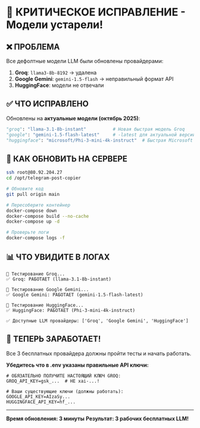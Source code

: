 # 🔴 КРИТИЧЕСКОЕ ИСПРАВЛЕНИЕ - Модели устарели!

## ❌ ПРОБЛЕМА

Все дефолтные модели LLM были обновлены провайдерами:

1. **Groq**: `llama3-8b-8192` → удалена 
2. **Google Gemini**: `gemini-1.5-flash` → неправильный формат API
3. **HuggingFace**: модели не отвечали

## ✅ ЧТО ИСПРАВЛЕНО

Обновлены на **актуальные модели (октябрь 2025)**:

```python
"groq": "llama-3.1-8b-instant"          # Новая быстрая модель Groq
"google": "gemini-1.5-flash-latest"     # -latest для актуальной версии
"huggingface": "microsoft/Phi-3-mini-4k-instruct"  # Быстрая Microsoft модель
```

## 🚀 КАК ОБНОВИТЬ НА СЕРВЕРЕ

```bash
ssh root@80.92.204.27
cd /opt/telegram-post-copier

# Обновите код
git pull origin main

# Пересоберите контейнер
docker-compose down
docker-compose build --no-cache
docker-compose up -d

# Проверьте логи
docker-compose logs -f
```

## 📊 ЧТО УВИДИТЕ В ЛОГАХ

```
🧪 Тестирование Groq...
✅ Groq: РАБОТАЕТ (llama-3.1-8b-instant)

🧪 Тестирование Google Gemini...
✅ Google Gemini: РАБОТАЕТ (gemini-1.5-flash-latest)

🧪 Тестирование HuggingFace...
✅ HuggingFace: РАБОТАЕТ (Phi-3-mini-4k-instruct)

✅ Доступные LLM провайдеры: ['Groq', 'Google Gemini', 'HuggingFace']
```

## 🎯 ТЕПЕРЬ ЗАРАБОТАЕТ!

Все 3 бесплатных провайдера должны пройти тесты и начать работать.

**Убедитесь что в .env указаны правильные API ключи:**

```env
# ОБЯЗАТЕЛЬНО ПОЛУЧИТЕ НАСТОЯЩИЙ КЛЮЧ GROQ:
GROQ_API_KEY=gsk_...  # НЕ xai-...!

# Ваши существующие ключи (должны работать):
GOOGLE_API_KEY=AIzaSy...
HUGGINGFACE_API_KEY=hf_...
```

---

**Время обновления: 3 минуты**
**Результат: 3 рабочих бесплатных LLM!**
